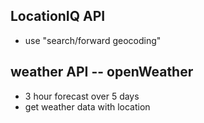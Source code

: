 ## LocationIQ API
- use "search/forward geocoding" 

## weather API -- openWeather
- 3 hour forecast over 5 days 
- get weather data with location 